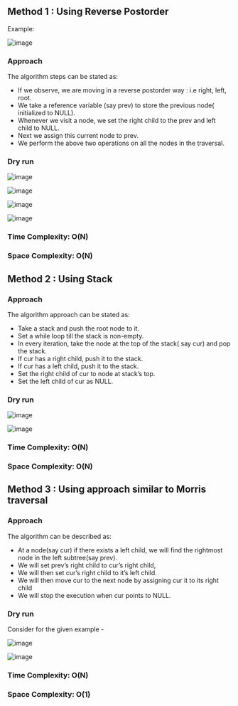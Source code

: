 ## Method 1 : Using Reverse Postorder  

Example:  

![image](https://user-images.githubusercontent.com/56895638/176275567-39a05462-240f-4e85-abfc-bee5f31738f1.png)  

### Approach

The algorithm steps can be stated as:   

- If we observe, we are moving in a reverse postorder way : i.e  right, left, root. 
- We take a reference variable (say prev) to store the previous node( initialized to NULL).
- Whenever we visit a node, we set the right child to the prev and left child to NULL. 
- Next we assign this current node to prev.
- We perform the above two operations on all the nodes in the traversal.

### Dry run

![image](https://user-images.githubusercontent.com/56895638/176275904-d5b91f96-c7a1-435a-bc79-a9596b88d789.png)

![image](https://user-images.githubusercontent.com/56895638/176275948-128f2287-623a-49eb-899b-70c014e8a47d.png)  

![image](https://user-images.githubusercontent.com/56895638/176275978-b42f814a-a309-4dfe-b333-db96ab0f938e.png)  

![image](https://user-images.githubusercontent.com/56895638/176276031-6c43d6da-f41c-4cbd-b309-d761038493b4.png)

### Time Complexity: O(N)

### Space Complexity: O(N) 



## Method 2 : Using Stack

### Approach

The algorithm approach can be stated as:

- Take a stack and push the root node to it.
- Set a while loop till the stack is non-empty.
- In every iteration, take the node at the top of the stack( say cur) and pop the stack.
- If cur has a right child, push it to the stack.
- If cur has a left child, push it to the stack.
- Set the right child of cur to node at stack’s top.
- Set the left child of cur as NULL.

### Dry run

![image](https://user-images.githubusercontent.com/56895638/176276526-c8511d23-8ed7-4f03-97ac-ed7bd5144e22.png)

![image](https://user-images.githubusercontent.com/56895638/176276555-810b316e-e2fd-4a5c-8f57-4d6cd067699b.png)

### Time Complexity: O(N)

### Space Complexity: O(N)


## Method 3 : Using approach similar to Morris traversal 

### Approach

The algorithm can be described as:

- At a node(say cur) if there exists a left child, we will find the rightmost node in the left subtree(say prev).
- We will set prev’s right child to cur’s right child,
- We will then set cur’s right child to it’s left child.
- We will then move cur to the next node by assigning cur it to its right child
- We will stop the execution when cur points to NULL.

### Dry run

Consider for the given example -  

![image](https://user-images.githubusercontent.com/56895638/176277148-bfcb05b9-2808-4235-b050-e57824dc4e77.png)

![image](https://user-images.githubusercontent.com/56895638/176277185-a06cd0ca-09d0-4b0f-b12d-2a6a2fcd4571.png)
 
### Time Complexity: O(N)

### Space Complexity: O(1)
 
